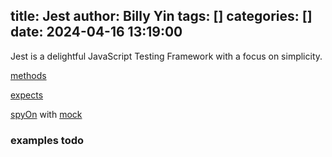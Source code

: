 title: Jest
author: Billy Yin
tags: []
categories: []
date: 2024-04-16 13:19:00
---
Jest is a delightful JavaScript Testing Framework with a focus on simplicity.

[methods](https://jestjs.io/docs/api#methods)

[expects](https://jestjs.io/docs/expect#reference)

[spyOn](https://jestjs.io/docs/jest-object#jestspyonobject-methodname) with [mock](https://jestjs.io/docs/mock-function-api#methods)

### examples todo
